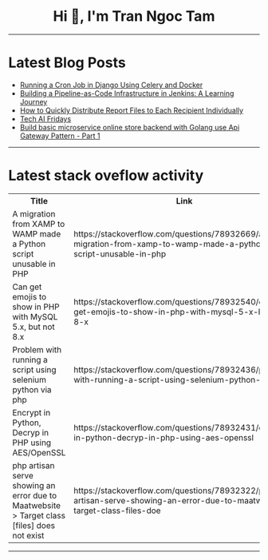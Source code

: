 <h1 align="center">Hi 👋, I'm Tran Ngoc Tam</h1>

---

# Latest Blog Posts 
<!-- BLOG-POST-LIST:START -->
- [Running a Cron Job in Django Using Celery and Docker](https://dev.to/engrmark/running-a-cron-job-in-django-using-celery-and-docker-238d)
- [Building a Pipeline-as-Code Infrastructure in Jenkins: A Learning Journey](https://dev.to/hamza_nasir_06a03aac148a4/building-a-pipeline-as-code-infrastructure-in-jenkins-a-learning-journey-3l0b)
- [How to Quickly Distribute Report Files to Each Recipient Individually](https://dev.to/sqlman/how-to-quickly-distribute-report-files-to-each-recipient-individually-m36)
- [Tech AI Fridays](https://dev.to/techdogs_inc/tech-ai-fridays-4i11)
- [Build basic microservice online store backend with Golang use Api Gateway Pattern - Part 1](https://dev.to/agustrinaldokurniawan/build-basic-microservice-online-store-backend-with-golang-use-api-gateway-pattern-1bf)
<!-- BLOG-POST-LIST:END -->

---

# Latest stack oveflow activity
<table>
  <tr><th>Title</th><th>Link</th></tr>
  <!-- STACKOVERFLOW:START --><tr><td>A migration from XAMP to WAMP made a Python script unusable in PHP</td><td>https://stackoverflow.com/questions/78932669/a-migration-from-xamp-to-wamp-made-a-python-script-unusable-in-php</td></tr><tr><td>Can get emojis to show in PHP with MySQL 5.x, but not 8.x</td><td>https://stackoverflow.com/questions/78932540/can-get-emojis-to-show-in-php-with-mysql-5-x-but-not-8-x</td></tr><tr><td>Problem with running a script using selenium python via php</td><td>https://stackoverflow.com/questions/78932436/problem-with-running-a-script-using-selenium-python-via-php</td></tr><tr><td>Encrypt in Python, Decryp in PHP using AES/OpenSSL</td><td>https://stackoverflow.com/questions/78932431/encrypt-in-python-decryp-in-php-using-aes-openssl</td></tr><tr><td>php artisan serve showing an error due to Maatwebsite &gt; Target class [files] does not exist</td><td>https://stackoverflow.com/questions/78932322/php-artisan-serve-showing-an-error-due-to-maatwebsite-target-class-files-doe</td></tr><!-- STACKOVERFLOW:END -->
</table>

---


